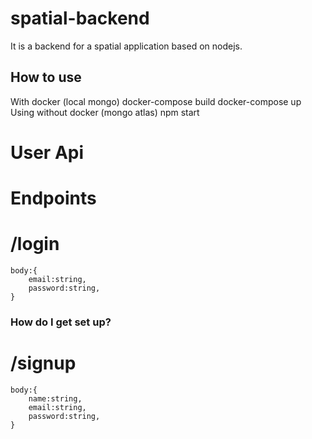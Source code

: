 # spatial-backend
It is a backend for a spatial application based on nodejs.

## How to use

With docker (local mongo)
    docker-compose build
    docker-compose up
Using without docker (mongo atlas)
    npm start

# User Api
# Endpoints
# /login

    body:{
        email:string,
        password:string,
    }
### How do I get set up? ###
# /signup

    body:{
        name:string,
        email:string,
        password:string,
    }
